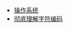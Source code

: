 - [操作系统](https://www.cnblogs.com/leesf456/p/5375198.html)
- [彻底理解字符编码](https://leesf.github.io/technique/2017/08/19/understand-character-encoding/)
